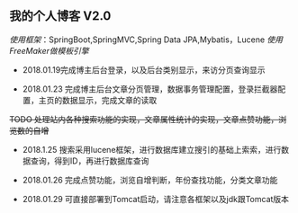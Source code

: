 ## 我的个人博客 V2.0
*使用框架*：SpringBoot,SpringMVC,Spring Data JPA,Mybatis，Lucene
*使用FreeMaker做模板引擎*

+ 2018.01.19完成博主后台登录，以及后台类别显示，来访分页查询显示

+ 2018.01.23 完成博主后台文章分页管理，数据事务管理配置，登录拦截器配置，主页的数据显示，完成文章的读取

<del> TODO 处理站内各种搜索功能的实现，文章属性统计的实现，文章点赞功能，浏览数的自增 </del>

+ 2018.1.25 搜索采用lucene框架，进行数据库建立搜引的基础上索索，进行数据查询，得到ID，再进行数据库查询

+ 2018.01.26
完成点赞功能，浏览自增判断，年份查找功能，分类文章功能

+ 2018.01.29
可直接部署到Tomcat启动，请注意各框架以及jdk跟Tomcat版本